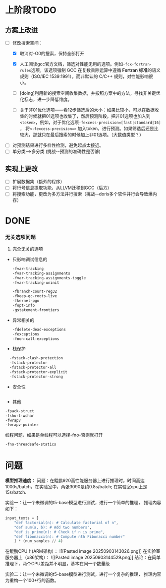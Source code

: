 # 上阶段TODO
## 方案上改进
- [ ] 修改搜索空间：
	- [x] 取消对-O0的搜索，保持全部打开
	- [x]  人工阅读gcc官方文档，筛选对性能无用的选项。例如`-fcx-fortran-rules`选项，该选项强制 GCC 在复数乘除运算中遵循 ​**​Fortran 标准​**​的语义规则（ISO/IEC 1539:1991），而非默认的 C/C++ 规则，对性能影响很小。

	- [ ] [doing]利用新的搜索空间收集数据，并按照方案中的方法，寻找非关键优化标志，进一步降低维度。
	- [ ]  关于非01优化选项——看12步筛选后的大小：如果比较小，可以在数据收集的时候就把01选项也收集了，然后预测阶段，把非01选项也加入到`<token>`，例如，对于优化选项`-fexcess-precision=[fast|standard|16]` ， 将`<-fexcess-precision=>` 加入token，进行预测。如果筛选后还是比较大，那就只在最后搜索的时候加上非01选项。（大数值类型？）
- [ ] 对预测结果进行多样性检测，避免起点太接近。
- [ ] 单分类-->多分类 (挑战--预测的准确性是否够)
## 实现上更改
- [ ] 扩展数据集（额外的程序）
- [ ] 将行号信息提取功能，从LLVM迁移到GCC（后方）
- [ ] 将搜索功能，更改为多方法并行搜索（挑战--doris多个软件并行会导致爆内存）

# DONE
### 无关选项问题
1. 完全无关的选项
* 只影响调试信息的
	```bash
	-fvar-tracking
	-fvar-tracking-assignments
	-fvar-tracking-assignments-toggle
	-fvar-tracking-uninit
	
	-fbranch-count-reg32 
	-fkeep-gc-roots-live
	-fkernel-pgo
	-fopt-info
	-gstatement-frontiers
	```
*  异常相关的
	```bash
	-fdelete-dead-exceptions
	-fexceptions
	-fnon-call-exceptions
	```
* 栈保护
```bash
  -fstack-clash-protection              
  -fstack-protector                     
  -fstack-protector-all                 
  -fstack-protector-explicit            
  -fstack-protector-strong              
```
* 安全性
```bash

```
* 其他
```bash
-fpack-struct
-fshort-wchar
-fwrapv
-fwrapv-pointer
```

线程问题，如果是单线程可以选择-fno-否则就打开
```bash
-fno-threadsafe-statics
```

# 问题
**模型推理速度**：
问题：在鲲鹏920高性能服务器上进行推理时，时间高达1000s/batch，在实验室中，两张3090是约0.8s/batch; 在实验室cpu上是15s/batch.

实验一：让一个未微调的t5-base模型进行测试，进行一个简单的推理， 推理内容如下：
```python
input_texts = [ 
	"def factorial(n): # Calculate factorial of n", 
	"def sum(a, b): # Add two numbers", 
	"def is_prime(n): # Check if n is prime", 
	"def fibonacci(n): # Compute nth Fibonacci number" 
	] * (num_samples // 4)
```
在鲲鹏CPU上(ARM架构）：
![[Pasted image 20250903143026.png]]
在实验室服务器上（x86架构）：
![[Pasted image 20250903144529.png]]
结论：在简单推理下，两个CPU差距并不明显，基本在同一个数量级


实验二：让一个未微调的t5-base模型进行测试，进行一个复杂的推理， 推理内容为重构一个100+行的函数。
